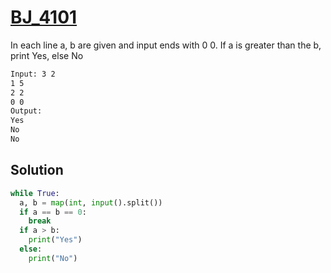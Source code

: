 # [BJ_4101](https://acmicpc.net/problem/4101)

In each line a, b are given and input ends with 0 0.
If a is greater than the b, print Yes, else No

```txt
Input: 3 2
1 5
2 2
0 0
Output:
Yes
No
No
```

## Solution

```py
while True:
  a, b = map(int, input().split())
  if a == b == 0:
    break
  if a > b:
    print("Yes")
  else:
    print("No")
```
